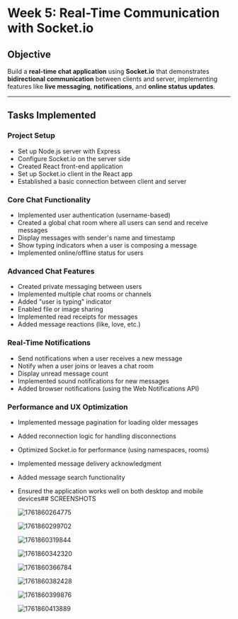 # Week 5: Real-Time Communication with Socket.io

## Objective

Build a **real-time chat application** using **Socket.io** that demonstrates **bidirectional communication** between clients and server, implementing features like **live messaging**, **notifications**, and **online status updates**.

---

## Tasks Implemented

### Project Setup

- Set up Node.js server with Express
- Configure Socket.io on the server side
- Created React front-end application
- Set up Socket.io client in the React app
- Established a basic connection between client and server

### Core Chat Functionality

- Implemented user authentication (username-based)
- Created a global chat room where all users can send and receive messages
- Display messages with sender's name and timestamp
- Show typing indicators when a user is composing a message
- Implemented online/offline status for users

### Advanced Chat Features

- Created private messaging between users
- Implemented multiple chat rooms or channels
- Added "user is typing" indicator
- Enabled file or image sharing
- Implemented read receipts for messages
- Added message reactions (like, love, etc.)

### Real-Time Notifications

- Send notifications when a user receives a new message
- Notify when a user joins or leaves a chat room
- Display unread message count
- Implemented sound notifications for new messages
- Added browser notifications (using the Web Notifications API)

### Performance and UX Optimization

- Implemented message pagination for loading older messages
- Added reconnection logic for handling disconnections
- Optimized Socket.io for performance (using namespaces, rooms)
- Implemented message delivery acknowledgment
- Added message search functionality
- Ensured the application works well on both desktop and mobile devices## SCREENSHOTS

  ![1761860264775](image/README/1761860264775.png)

  ![1761860299702](image/README/1761860299702.png)

  ![1761860319844](image/README/1761860319844.png)

  ![1761860342320](image/README/1761860342320.png)

  ![1761860366784](image/README/1761860366784.png)

  ![1761860382428](image/README/1761860382428.png)

  ![1761860399876](image/README/1761860399876.png)

  ![1761860413889](image/README/1761860413889.png)
